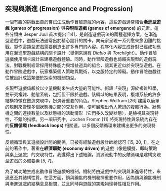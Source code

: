 ## 突現與漸進 (Emergence and Progression)

一個有趣的挑戰出自於嘗試生成動作冒險遊戲的內容，這些遊戲通常結合**漸進型遊戲 (games of progression)** 與**突現型遊戲 (games of emergence)** 的元素。這些分類由 Jesper Juul 首次提出 [14]，是創造遊戲玩法的兩種選擇方案。在漸進型遊戲中，遊戲玩法通常出於精心設計的關卡，向玩家呈現一系列愈來愈困難的挑戰。製作這類型遊戲需要創造出許多專門的內容。程序化內容生成針對已經成功應用在漸進型遊戲結構的關卡設計（舉例來說有 *Diablo* 與 *Torchlight*）。動作冒險遊戲使用關卡設計來建構遊戲體驗。同時，動作冒險遊戲也倚賴突現型的遊戲玩法。對戰機制經常採用特殊能力與增益道具的組合，讓其更近似於突現型遊戲。在動作冒險遊戲中，玩家構築個人策略與戰術，以克服特定的障礙。動作冒險遊戲往往被設計成這類便於探索的機制類型。

突現型遊戲倚賴於以少量機制來生成大量的可能性。術語「突現」源於複雜科學，並研究複雜、動態系統，包括但不限於遊戲。該領域的結果表明，複雜系統的許多結構特徵在塑造突現中，扮演著重要的角色。Stephen Wolfram [26] 建議以簡單的規則來管理多個狀態機之間的交互作用，便可展現出令人驚訝的複雜行為。狀態機之間的連接數量以及狀態機的活動情形（它們多久改變狀態），是檢視其突現特性，不錯的指標。另一項研究中，Jochen Fromm [11] 將突現特性與系統內存在的**反饋循環 (feedback loops)** 相關連。以多個反饋循環來建構出更多的突現特性。

反饋循環與其遊戲設計間的關係，已被有經驗遊戲設計師給認可 [15, 20, 1]。在之前的著作中，著重在**經濟驅動 (economy driven)** 的遊戲（像是模擬、即時策略與桌上遊戲）的突現特性。我還得出下述結論，資源流動中的反饋循環是建構突現型遊戲的必備要素 [5, 7]。

為了成功地生成出動作冒險遊戲的機制，機制將由遊戲中的突現與漸進等特性，來適應至其結構性質。在這方面，鎖與鑰匙的機制發揮重要作用，因為鎖與鑰匙機制與漸進遊戲的結構息息相關，並且同時與遊戲的突現物理特性相互作用。

